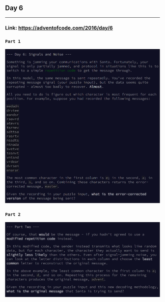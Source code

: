 ## Day 6
___

### Link: https://adventofcode.com/2016/day/6

### `Part 1`
![img.png](part1.png)

### `Part 2`
![img_1.png](part2.png)